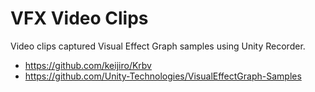 # VFX Video Clips

Video clips captured Visual Effect Graph samples using Unity Recorder.

- https://github.com/keijiro/Krbv
- https://github.com/Unity-Technologies/VisualEffectGraph-Samples

